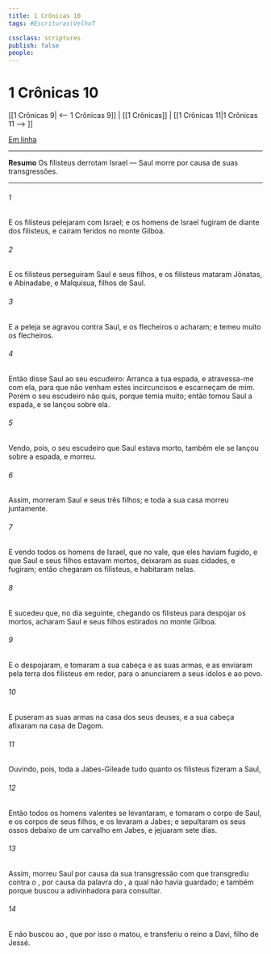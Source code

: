 ```yaml
---
title: 1 Crônicas 10
tags: #Escrituras\VelhoT

cssclass: scriptures
publish: false
people:
---
```


# 1 Crônicas 10
[[1 Crônicas 9| <-- 1 Crônicas 9]] | [[1 Crônicas]] | [[1 Crônicas 11|1 Crônicas 11 --> ]]

[Em linha](https://churchofjesuschrist.org/study/scriptures/ot/1-chr/10?lang=por)

---
__Resumo__
Os filisteus derrotam Israel — Saul morre por causa de suas transgressões.

---
###### 1 
E os filisteus pelejaram com Israel; e os homens de Israel fugiram de diante dos filisteus, e caíram feridos no monte Gilboa.

###### 2 
E os filisteus perseguiram Saul e seus filhos, e os filisteus mataram Jônatas, e Abinadabe, e Malquisua, filhos de Saul.

###### 3 
E a peleja se agravou contra Saul, e os flecheiros o acharam; e temeu muito os flecheiros.

###### 4 
Então disse Saul ao seu escudeiro: Arranca a tua espada, e atravessa-me com ela, para que  não venham estes incircuncisos e escarneçam de mim. Porém o seu escudeiro não quis, porque temia muito; então tomou Saul a espada, e se lançou sobre ela.

###### 5 
Vendo, pois, o seu escudeiro que Saul estava morto, também ele se lançou sobre a espada, e morreu.

###### 6 
Assim, morreram Saul e seus três filhos; e toda a sua casa morreu juntamente.

###### 7 
E vendo todos os homens de Israel, que  no vale, que eles haviam fugido, e que Saul e seus filhos estavam mortos, deixaram as suas cidades, e fugiram; então chegaram os filisteus, e habitaram nelas.

###### 8 
E sucedeu que, no dia seguinte, chegando os filisteus para despojar os mortos, acharam Saul e seus filhos estirados no monte Gilboa.

###### 9 
E o despojaram, e tomaram a sua cabeça e as suas armas, e as enviaram pela terra dos filisteus em redor, para o anunciarem a seus ídolos e ao povo.

###### 10 
E puseram as suas armas na casa dos seus deuses, e a sua cabeça afixaram na casa de Dagom.

###### 11 
Ouvindo, pois, toda a Jabes-Gileade tudo quanto os filisteus fizeram a Saul,

###### 12 
Então todos os homens valentes se levantaram, e tomaram o corpo de Saul, e os corpos de seus filhos, e os levaram a Jabes; e sepultaram os seus ossos debaixo de um carvalho em Jabes, e jejuaram sete dias.

###### 13 
Assim, morreu Saul por causa da sua transgressão com que transgrediu contra o , por causa da palavra do , a qual não havia guardado; e também porque buscou a adivinhadora para  consultar.

###### 14 
E não buscou ao , que por isso o matou, e transferiu o reino a Davi, filho de Jessé.

